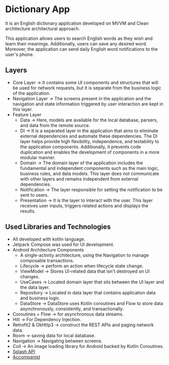 # Dictionary App 
It is an English dictionary application developed on MVVM and Clean architecture architectural approach.

This application allows users to search English words as they wish and learn their meanings. Additionally, users can save any desired word. Moreover, the application can send daily English word notifications to the user's phone.

## Layers
* Core Layer -> It contains some UI components and structures that will be used for network requests, but it is separate from the business logic of the application.
* Navigation Layer -> The screens present in the application and the navigation and state information triggered by user interaction are kept in this layer.
* Feature Layer
    - Data -> Here, models are available for the local database, parsers, and data from the remote source.
    - DI -> It is a separated layer in the application that aims to eliminate external dependencies and automate these dependencies. 
The DI layer helps provide high flexibility, independence, and testability to the application components. Additionally, it prevents code duplication and enables the development of components in a more modular manner.
    - Domain -> 
The domain layer of the application includes the fundamental and independent components such as the main logic, business rules, and data models. This layer does not communicate with other layers and remains independent from external dependencies.
    - Notification -> The layer responsible for setting the notification to be sent to users.
    - Presentation -> It is the layer to interact with the user. This layer receives user inputs, triggers related actions and displays the results.


## Used Libraries and Technologies
* All developed with kotlin language.
* Jetpack Compose was used for UI development.
* Android Architecture Components
  - A single-activity architecture, using the Navigation to manage composable transactions.
  - Lifecycle -> perform an action when lifecycle state change.
  - ViewModel -> Stores UI-related data that isn't destroyed on UI changes.
  - UseCases -> Located domain layer that sits between the UI layer and the data layer.
  - Repository -> Located in data layer that contains application data and business logic.
  - DataStore -> DataStore uses Kotlin coroutines and Flow to store data asynchronously, consistently, and transactionally. 
 * Coroutines + Flow -> for asynchronous data streams.
 * Hilt -> For Dependency Injection.
 * Retrofit2 & OkHttp3 -> construct the REST APIs and paging network data.
 * Room -> saving data for local database.
 * Navigation -> Navigating between screens.
 * Coil -> An image loading library for Android backed by Kotlin Coroutines.
 * [Splash API]("https://developer.android.com/develop/ui/views/launch/splash-screen")
 * [Accompanist]("https://github.com/google/accompanist")

